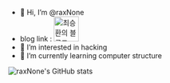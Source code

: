 - 👋 Hi, I’m @raxNone
- blog link : <a href="https://blog.naver.com/hani_vlog" target="_blank"><img src="https://github.com/raxNone/raxNone/assets/134260668/e03182d4-797f-472d-bc0f-e3435833c6a9" alt="최승환의 블로그" height="50" width="50"/></a>
- 👀 I’m interested in hacking
- 🌱 I’m currently learning computer structure

  
![raxNone's GitHub stats](https://github-readme-stats.vercel.app/api?username=raxNone&show_icons=true&theme=radical)
